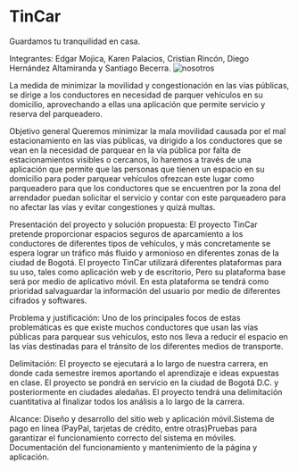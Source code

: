 # TinCar
Guardamos tu tranquilidad en casa.

Integrantes: Edgar Mojica, Karen Palacios, Cristian Rincón, Diego Hernández Altamiranda y Santiago Becerra.
![nosotros](https://github.com/user-attachments/assets/f6f6ae8d-06fc-41f0-b812-767919fb4575)

La medida de minimizar la movilidad y congestionación en las vías públicas, se dirige a los conductores en necesidad de parquer vehículos en su domicilio, aprovechando a ellas una aplicación que permite servicio y reserva del parqueadero.

Objetivo general
Queremos minimizar la mala movilidad causada por el mal estacionamiento en las vías públicas, va dirigido a los conductores que se vean en la necesidad de parquear en la vía pública por falta de estacionamientos visibles o cercanos, lo haremos a través de una aplicación que permite que las personas que tienen un espacio en su domicilio para poder parquear vehículos ofrezcan este lugar como parqueadero para que los conductores que se encuentren por la zona del arrendador puedan solicitar el servicio y contar con este parqueadero para no afectar las vías y evitar congestiones y quizá multas.

Presentación del proyecto y solución propuesta:
El proyecto TinCar pretende proporcionar espacios seguros de aparcamiento a los conductores de diferentes tipos de vehículos, y más concretamente se espera lograr un tráfico más fluido y armonioso en diferentes zonas de la ciudad de Bogotá. El proyecto TinCar utilizará diferentes plataformas para su uso, tales como aplicación web y de escritorio, Pero su plataforma base será por medio de aplicativo móvil. En esta plataforma se tendrá como prioridad salvaguardar la información del usuario por medio de diferentes cifrados y softwares.

Problema y justificación:
Uno de los principales focos de estas problemáticas es que existe muchos conductores que usan las vías públicas para parquear sus vehículos, esto nos lleva a reducir el espacio en las vías destinadas para el tránsito de los diferentes medios de transporte.

Delimitación:
El proyecto se ejecutará a lo largo de nuestra carrera, en donde cada semestre iremos aportando el aprendizaje e ideas expuestas en clase.​
El proyecto se pondrá en servicio en la ciudad de Bogotá D.C. y posteriormente en ciudades aledañas.​
El proyecto tendrá una delimitación cuantitativa al finalizar todos los análisis a lo largo de la carrera.

Alcance:
Diseño y desarrollo del sitio web y aplicación móvil.​
Sistema de pago en línea (PayPal, tarjetas de crédito, entre otras)​
Pruebas para garantizar el funcionamiento correcto del sistema en móviles​.
Documentación del funcionamiento y mantenimiento de la página y aplicación.​
